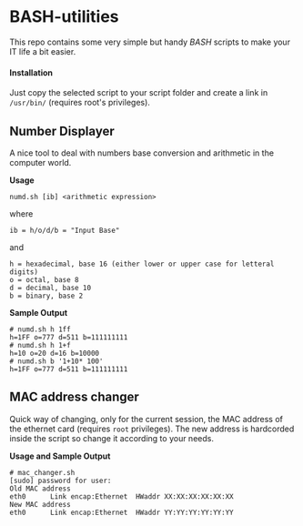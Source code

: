 # BASH-utilities
This repo contains some very simple but handy *BASH* scripts to make your IT life a bit easier.

#### Installation
Just copy the selected script to your script folder and create a link in ``/usr/bin/`` (requires root's privileges).

## Number Displayer
A nice tool to deal with numbers base conversion and arithmetic in the computer world.

**Usage**
```
numd.sh [ib] <arithmetic expression>
```
where
```
ib = h/o/d/b = "Input Base"
```
and
```
h = hexadecimal, base 16 (either lower or upper case for letteral digits)
o = octal, base 8
d = decimal, base 10
b = binary, base 2
```
**Sample Output**
```
# numd.sh h 1ff
h=1FF o=777 d=511 b=111111111
# numd.sh h 1+f
h=10 o=20 d=16 b=10000
# numd.sh b '1+10* 100'
h=1FF o=777 d=511 b=111111111
```

## MAC address changer
Quick way of changing, only for the current session, the MAC address of the ethernet card (requires ``root`` privileges). The new address is hardcorded inside the script so change it according to your needs.

**Usage and Sample Output**
```
# mac_changer.sh
[sudo] password for user:
Old MAC address
eth0      Link encap:Ethernet  HWaddr XX:XX:XX:XX:XX:XX
New MAC address
eth0      Link encap:Ethernet  HWaddr YY:YY:YY:YY:YY:YY
```
